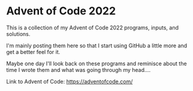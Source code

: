 # Advent of Code 2022

This is a collection of my Advent of Code 2022 programs, inputs, and solutions.

I'm mainly posting them here so that I start using GitHub a little more and get a better feel for it.

Maybe one day I'll look back on these programs and reminisce about the time I wrote them and what was going through my head....

Link to Advent of Code: <https://adventofcode.com/>
